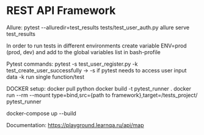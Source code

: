 # REST API Framework
Allure:
pytest --alluredir=test_results tests/test_user_auth.py
allure serve test_results

In order to run tests in different environments create variable ENV=prod (prod, dev) and add to the global variables list in bash-profile

Pytest commands:
pytest -s test_user_register.py -k test_create_user_successfully -> -s if pytest needs to access user input data -k run single function/test

DOCKER setup:
docker pull python
docker build -t pytest_runner .
docker run --rm --mount type=bind,src={path to framework},target=/tests_project/ pytest_runner

docker-compose up --build

Documentation: https://playground.learnqa.ru/api/map

